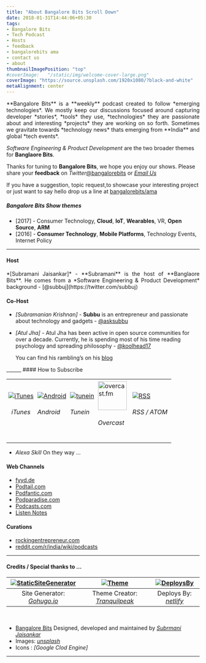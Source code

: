 ```yaml
---
title: "About Bangalore Bits Scroll Down"
date: 2018-01-31T14:44:06+05:30
tags:
- Bangalore Bits
- Tech Podcast
- Hosts
- feedback
- bangalorebits ama
- contact us
- about
thumbnailImagePosition: "top"
#coverImage:   "/static/img/welcome-cover-large.png"
coverImage: "https://source.unsplash.com/1920x1080/?black-and-white"
metaAlignment: center
---
```


<P style="text-align: justify">
**Bangalore Bits** is a **weekly** podcast created to follow *emerging technologies*. We mostly keep our discussions focused around capturing developer *stories*, *tools* they use, *technologies* they are passionate about and interesting *projects* they are working on so forth. Sometimes we gravitate towards *technology news* thats emerging from **India** and global *tech events*.  

*Software Engineering & Product Development* are the two broader themes for **Banglaore Bits**.
</P>
<!--more-->

Thanks for tuning to **Bangalore Bits**, we hope you enjoy our shows. Please share your **feedback** on *Twitter*[@bangalorebits](https://twitter.com/bangalorebits) or *[Email Us](mailto:comments@next20.in)*

If you have a suggestion, topic request,to showcase your interesting project or just want to say hello drop us a line at [bangalorebits/ama](https://github.com/bangalorebits/ama/issues)

#####  Bangalore Bits Show themes
- [2017]   -  Consumer Technology, **Cloud**, **IoT**, **Wearables**, VR, **Open Source**, **ARM**
- [2016]   -  **Consumer Technology**, **Mobile Platforms**, Technology Events, Internet Policy

______
#### Host
<P style="text-align: justify">
*[Subramani Jaisankar]* - **Subramani** is the host of **Banglaore Bits**. He comes from a *Software Engineering & Product Development* background - [@subbuj](https://twitter.com/subbuj)

#### Co-Host
- *[Subramanian Krishnan]* - **Subbu** is an entrepreneur and passionate about technology and gadgets - [@asksubbu](https://twitter.com/asksubbu)

- *[Atul Jha]* - Atul Jha has been active in open source communities for over a decade.
Currently, he is spending most of his time reading psychology and spreading philosophy - [@koolhead17](https://twitter.com/koolhead17)

  You can find his rambling’s on his [blog](http://www.atuljha.com/blog)
</P>
______
#### How to Subscribe

<div id="image-table">
    <table>
	    <tr>
    	    <td style="padding:5px" align="center">
        	   <a href="https://itunes.apple.com/in/podcast/bangalore-bits/id1052661140?mt=2/" title="iTunes"><img src="https://res.cloudinary.com/bangalorebits/image/upload/w_75,h_75,c_fill,r_max/v1518340520/bb-episode-assets/56-apple-512_muenql.png" alt="iTunes" style="border:0;" /></a>
             <h6 align="center">iTunes</h6>
      	    </td>
            <td style="padding:5px">
            	<a href="http://subscribeonandroid.com/feeds.feedburner.com/bangalorebits" title="Subscribe on Android"><img src="https://res.cloudinary.com/bangalorebits/image/upload/w_70,h_70,c_fill,r_max/v1518340519/bb-episode-assets/android_ekcrjy.png" alt="Android" style="border:0;" /></a>
              <h6> Android </h6>
             </td>
             <td style="padding:5px">
             	<a href="https://tunein.com/radio/Bangalore-Bits-p1056878/" title="Tunein"><img src="https://res.cloudinary.com/bangalorebits/image/upload/w_75,h_75,c_fill,r_max/v1517722643/site-assets/tune-in.jpg" alt="tunein" style="border:0;" /></a>
              <h6> Tunein </h6>
              </td>
               <td style="padding:5px">
                 <a href="https://overcast.fm/itunes1052661140/bangalore-bits" title="overcast.fm"><img src="https://d2uzvmey2c90kn.cloudfront.net/img/logo.svg?3" height="75px" width="75px" alt="overcast.fm" style="border:0;" /></a>
                 <h6> Overcast </h6>
              </td>
               <td style="padding:10px">
                 <a href="https://feeds.feedburner.com/bangalorebits" title="RSS"><img src="https://res.cloudinary.com/bangalorebits/image/upload/w_75,h_75,c_fill,r_max/v1517502362/site-assets/rss.jpg" alt="RSS" style="border:0;" /></a>
                 <h6> RSS / ATOM </h6>
              </td>
        </tr>
    </table>
</div>

  - *Alexa Skill* On they way ...

####  Web Channels

- [fyyd.de](https://fyyd.de/podcast/bangalore-bits/0)
- [Podtail.com](https://podtail.com/podcast/bangalore-bits/)
- [Podfantic.com](https://podfanatic.com/podcast/bangalore-bits)
- [Podparadise.com](https://www.podparadise.com/Podcast/1052661140)
- [Podcasts.com](http://www.podcasts.com/bangalore-bits-62)
- [Listen Notes](https://www.listennotes.com/c/d766a50d9f4f46f3b526f68127902cc6/bangalore-bits/?previous_pub_date=1511877923000)

#### Curations
- [rockingentrepreneur.com](http://rockingentrepreneur.com/list-of-indian-podcasts/)
- [reddit.com/r/india/wiki/podcasts](https://www.reddit.com/r/india/wiki/podcasts)

______
####  Credits / Special thanks to ...
| [![StaticSiteGenerator](https://res.cloudinary.com/bangalorebits/image/upload/w_75,h_75,c_fill,r_max/v1517505145/site-assets/go-hugo.jpg)](http://gohugo.io)  | [![Theme](https://res.cloudinary.com/bangalorebits/image/upload/w_75,h_75,c_fill,r_max/v1517514878/site-assets/GitHub-Mark-120px-plus.png)](https://github.com/LouisBarranqueiro) | [![DeploysBy](https://www.netlify.com/img/global/badges/netlify-dark.svg)](https://www.netlify.com") |
|:---:|:---:|:---:|
| Site Generator: [*Gohugo.io*](http://gohugo.io) | Theme Creator: [*Tranquilpeak*](https://github.com/LouisBarranqueiro) | Deploys By:  [*netlify*](https://www.netlify.com")|
<BR>

- [Bangalore Bits](https://www.bangalorebits.in) Designed, developed and maintained by *[Subrmani Jaisankar](http://twitter.com/subbuj)*
- Images: *[unsplash](http://unsplash.com)*
- Icons : *[Google Clod Engine]*

______
